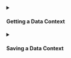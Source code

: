 <details>
<summary>

#### Getting a Data Context

</summary>

**Quickstart Data Context**
- [Instantiate a Data Context](../../../guides/setup/configuring_data_contexts/instantiating_data_contexts/instantiate_data_context.md)

**Filesystem Data Contexts**
- [How to initialize a filesystem Data Context in Python](../../../guides/setup/configuring_data_contexts/instantiating_data_contexts/instantiate_data_context.md)
- [How to instantiate a specific Filesystem Data Context](../../../guides/setup/configuring_data_contexts/instantiating_data_contexts/instantiate_data_context.md)

**In-memory Data Contexts**
- [How to instantiate an Ephemeral Data Context](../../../guides/setup/configuring_data_contexts/instantiating_data_contexts/instantiate_data_context.md)

</details>

<details>
<summary>

#### Saving a Data Context

</summary>

Filesystem and Cloud Data Contexts automatically save any changes as they are made.  The only type of Data Context that does not immediately save changes in a persisting way is the Ephemeral Data Context, which is an in-memory Data Context that will not persist beyond the current Python session.  However, an Ephemeral Data Context can be converted to a Filesystem Data Context if you wish to save its contents for future use.

For more information, please see:
- [How to convert an Ephemeral Data Context to a Filesystem Data Context](/guides/setup/configuring_data_contexts/how_to_convert_an_ephemeral_data_context_to_a_filesystem_data_context.md)

</details>